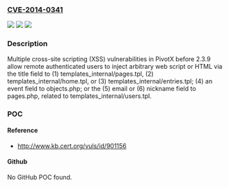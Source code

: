 ### [CVE-2014-0341](https://cve.mitre.org/cgi-bin/cvename.cgi?name=CVE-2014-0341)
![](https://img.shields.io/static/v1?label=Product&message=n%2Fa&color=blue)
![](https://img.shields.io/static/v1?label=Version&message=n%2Fa&color=blue)
![](https://img.shields.io/static/v1?label=Vulnerability&message=n%2Fa&color=brighgreen)

### Description

Multiple cross-site scripting (XSS) vulnerabilities in PivotX before 2.3.9 allow remote authenticated users to inject arbitrary web script or HTML via the title field to (1) templates_internal/pages.tpl, (2) templates_internal/home.tpl, or (3) templates_internal/entries.tpl; (4) an event field to objects.php; or the (5) email or (6) nickname field to pages.php, related to templates_internal/users.tpl.

### POC

#### Reference
- http://www.kb.cert.org/vuls/id/901156

#### Github
No GitHub POC found.


